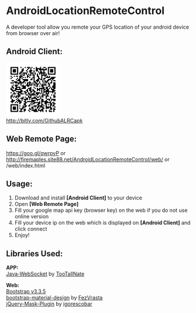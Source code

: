 # AndroidLocationRemoteControl
A developer tool allow you remote your GPS location of your android device from browser over air!

**Android Client:**
---------------
![Qr-code](https://raw.githubusercontent.com/firemaples/AndroidLocationRemoteControl/master/apk/qrcode.png)<br>
http://bitly.com/GithubALRCapk

**Web Remote Page:**
----------------
https://goo.gl/qwrpvP or http://firemaples.site88.net/AndroidLocationRemoteControl/web/ or /web/index.html

**Usage:**
------
 1. Download and install **[Android Client]** to your device 
 2. Open **[Web Remote Page]**
 3. Fill your google map api key (browser key) on the web if you do not use online version
 4. Fill your device ip on the web which is displayed on **[Android Client]** and click connect
 5. Enjoy!

**Libraries Used:**
-------------
**APP:**<br>
[Java-WebSocket](https://github.com/TooTallNate/Java-WebSocket) by [TooTallNate](https://github.com/TooTallNate)

**Web:**<br>
[Bootstrap v3.3.5](http://getbootstrap.com/)<br>
[bootstrap-material-design](https://github.com/FezVrasta/bootstrap-material-design) by [FezVrasta](https://github.com/FezVrasta)<br>
[jQuery-Mask-Plugin](https://github.com/igorescobar/jQuery-Mask-Plugin) by [igorescobar](https://github.com/igorescobar)
